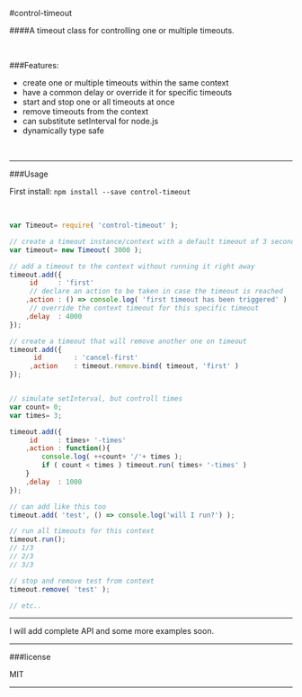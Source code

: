 #control-timeout

####A timeout class for controlling one or multiple timeouts.

<br/>

###Features:

- create one or multiple timeouts within the same context
- have a common delay or override it for specific timeouts
- start and stop one or all timeouts at once
- remove timeouts from the context
- can substitute setInterval for node.js
- dynamically type safe

<br/>

---

###Usage

First install: `npm install --save control-timeout`

<br/>


```javascript
var Timeout= require( 'control-timeout' );

// create a timeout instance/context with a default timeout of 3 seconds
var timeout= new Timeout( 3000 );

// add a timeout to the context without running it right away
timeout.add({
	 id		: 'first'
	 // declare an action to be taken in case the timeout is reached
	,action	: () => console.log( 'first timeout has been triggered' )
	 // override the context timeout for this specific timeout
	,delay	: 4000
});

// create a timeout that will remove another one on timeout
timeout.add({
	  id		: 'cancel-first'
	 ,action	: timeout.remove.bind( timeout, 'first' )
});


// simulate setInterval, but controll times
var count= 0;
var times= 3;

timeout.add({
	 id		: times+ '-times'
	,action	: function(){
		console.log( ++count+ '/'+ times );
		if ( count < times ) timeout.run( times+ '-times' )
	}
	,delay	: 1000
});

// can add like this too
timeout.add( 'test', () => console.log('will I run?') );

// run all timeouts for this context
timeout.run();
// 1/3
// 2/3
// 3/3

// stop and remove test from context
timeout.remove( 'test' );

// etc..
```

---

I will add complete API and some more examples soon.

---

###license

MIT

---